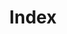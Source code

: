 ---
layout: swaggerui2_page
title: 'Index'
categories: api_docs
swagger: ./api_docs/Index.yml
permalink: ./pages/api_explorer/Index
---